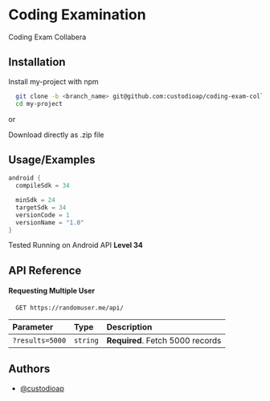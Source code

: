 
# Coding Examination

Coding Exam Collabera


## Installation

Install my-project with npm

```bash
  git clone -b <branch_name> git@github.com:custodioap/coding-exam-collabera.git
  cd my-project
```

or

Download directly as .zip file
    
## Usage/Examples

```kotlin
android {
  compileSdk = 34

  minSdk = 24
  targetSdk = 34
  versionCode = 1
  versionName = "1.0"
}
```

Tested Running on Android API **Level 34**


## API Reference

#### Requesting Multiple User 

```http
  GET https://randomuser.me/api/
```

| Parameter | Type     | Description                |
| :-------- | :------- | :------------------------- |
| `?results=5000` | `string` | **Required**. Fetch 5000 records |




## Authors

- [@custodioap](https://www.github.com/custodioap)

